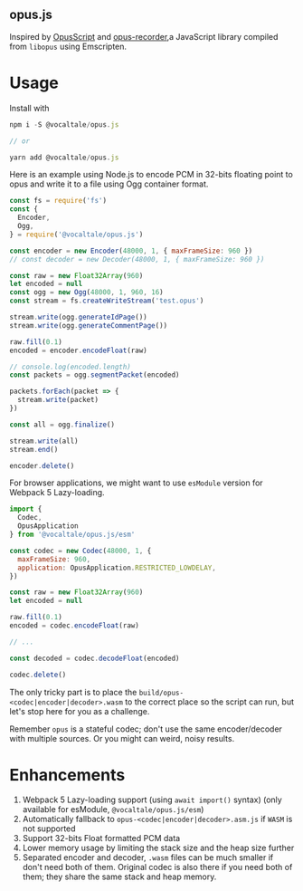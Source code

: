 opus.js
---

Inspired by [OpusScript](https://github.com/abalabahaha/opusscript) and [opus-recorder](https://github.com/chris-rudmin/opus-recorder),a JavaScript library compiled from `libopus` using Emscripten.

# Usage

Install with
```javascript
npm i -S @vocaltale/opus.js

// or

yarn add @vocaltale/opus.js
```

Here is an example using Node.js to encode PCM in 32-bits floating point to opus and write it to a file using Ogg container format.
```javascript
const fs = require('fs')
const {
  Encoder,
  Ogg,
} = require('@vocaltale/opus.js')

const encoder = new Encoder(48000, 1, { maxFrameSize: 960 })
// const decoder = new Decoder(48000, 1, { maxFrameSize: 960 })

const raw = new Float32Array(960)
let encoded = null
const ogg = new Ogg(48000, 1, 960, 16)
const stream = fs.createWriteStream('test.opus')

stream.write(ogg.generateIdPage())
stream.write(ogg.generateCommentPage())

raw.fill(0.1)
encoded = encoder.encodeFloat(raw)

// console.log(encoded.length)
const packets = ogg.segmentPacket(encoded)

packets.forEach(packet => {
  stream.write(packet)
})

const all = ogg.finalize()

stream.write(all)
stream.end()

encoder.delete()
```

For browser applications, we might want to use `esModule` version for Webpack 5 Lazy-loading.

```javascript
import {
  Codec,
  OpusApplication
} from '@vocaltale/opus.js/esm'

const codec = new Codec(48000, 1, {
  maxFrameSize: 960,
  application: OpusApplication.RESTRICTED_LOWDELAY,
})

const raw = new Float32Array(960)
let encoded = null

raw.fill(0.1)
encoded = codec.encodeFloat(raw)

// ...

const decoded = codec.decodeFloat(encoded)

codec.delete()
```

The only tricky part is to place the `build/opus-<codec|encoder|decoder>.wasm` to the correct place so the script can run, but let's stop here for you as a challenge.

Remember `opus` is a stateful codec; don't use the same encoder/decoder with multiple sources. Or you might can weird, noisy results.

# Enhancements

1. Webpack 5 Lazy-loading support (using `await import()` syntax) (only available for esModule, `@vocaltale/opus.js/esm`)
2. Automatically fallback to `opus-<codec|encoder|decoder>.asm.js` if `WASM` is not supported
3. Support 32-bits Float formatted PCM data
4. Lower memory usage by limiting the stack size and the heap size further 
5. Separated encoder and decoder, `.wasm` files can be much smaller if don't need both of them. Original codec is also there if you need both of them; they share the same stack and heap memory.